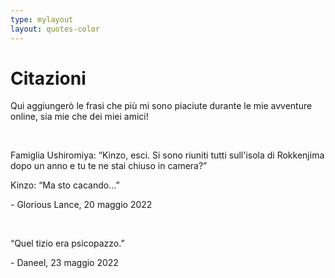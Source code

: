 ```yaml
---
type: mylayout
layout: quotes-color
---
```


# Citazioni

Qui aggiungerò le frasi che più mi sono piaciute durante le mie avventure online, sia mie che dei miei amici!

&nbsp;

Famiglia Ushiromiya: “Kinzo, esci. Si sono riuniti tutti sull'isola di Rokkenjima dopo un anno e tu te ne stai chiuso in camera?”

Kinzo: “Ma sto cacando...”
<p class="right">- Glorious Lance, 20 maggio 2022</p>

&nbsp;

“Quel tizio era psicopazzo.”
<p class="right">- Daneel, 23 maggio 2022</p>
